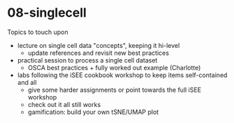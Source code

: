 # 08-singlecell

Topics to touch upon

- lecture on single cell data "concepts", keeping it hi-level
  - update references and revisit new best practices
- practical session to process a single cell dataset
  - OSCA best practices + fully worked out example (Charlotte)
- labs following the iSEE cookbook workshop to keep items self-contained and all
  - give some harder assignments or point towards the full iSEE workshop
  - check out it all still works
  - gamification: build your own tSNE/UMAP plot
  